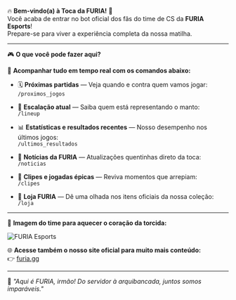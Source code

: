 🔥 **Bem-vindo(a) à Toca da FURIA!** 🐾  
Você acaba de entrar no bot oficial dos fãs do time de CS da **FURIA Esports**!  
Prepare-se para viver a experiência completa da nossa matilha.

---

🎮 **O que você pode fazer aqui?**

💬 **Acompanhar tudo em tempo real com os comandos abaixo:**

- 🗓️ **Próximas partidas** — Veja quando e contra quem vamos jogar:  
  `/proximos_jogos`

- 🦁 **Escalação atual** — Saiba quem está representando o manto:  
  `/lineup`

- 📊 **Estatísticas e resultados recentes** — Nosso desempenho nos últimos jogos:  
  `/ultimos_resultados`

- 📰 **Notícias da FURIA** — Atualizações quentinhas direto da toca:  
  `/noticias`

- 🎥 **Clipes e jogadas épicas** — Reviva momentos que arrepiam:  
  `/clipes`

- 🎁 **Loja FURIA** — Dê uma olhada nos itens oficiais da nossa coleção:  
  `/loja`

---

📸 **Imagem do time para aquecer o coração da torcida:**

![FURIA Esports](https://furiagg.fbitsstatic.net/img/b/1be4afd5-a727-4555-81fd-e779a32578be.jpg?w=1366&v=no-change)

🌐 **Acesse também o nosso site oficial para muito mais conteúdo:**  
👉 [furia.gg](https://www.furia.gg)

---

🐾 _"Aqui é FURIA, irmão! Do servidor à arquibancada, juntos somos imparáveis."_
